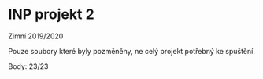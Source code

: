 # INP projekt 2

Zimní 2019/2020

Pouze soubory které byly pozměněny, ne celý projekt potřebný ke spuštění.

Body: 23/23
